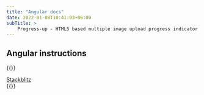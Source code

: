 ```yaml
---
title: "Angular docs"
date: 2022-01-08T10:41:03+06:00
subTitle: >
    Progress-up - HTML5 based multiple image upload progress indicator angular plugin manual
---
```


## Angular instructions

{{<rawhtml>}}
<div class="flex justify-center">
<a href="https://angular-ivy-pu628h.stackblitz.io" class="bg-blue-200 rounded shadow-md text-black px-4 py-3 no-underline">Stackblitz </a>
</div>
{{</rawhtml>}}


